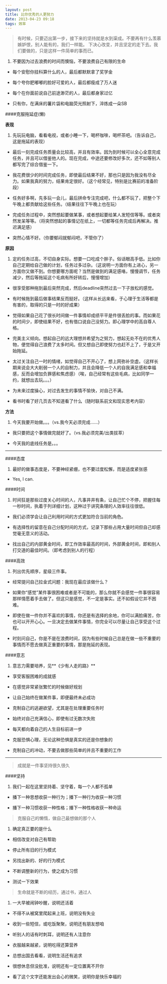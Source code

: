 ```yaml
---
layout: post
title: 比你优秀的人更努力 
date: 2013-04-23 09:18
tags: 效率 
---
```


> 有时候，只要迈出第一步，接下来的坚持就是水到渠成。不要再有什么羡慕嫉妒恨，别人能有的，我们一样能。 下决心改变，并且坚定的走下去。我们要做的，只是这样一件简单的事而已。

1. 不要因为过去浪费的时间而懊恼，不要浪费自己有限的生命

* 每个安慰你挂科算什么的人，最后都默默拿了奖学金

* 每个夸你肥嘟嘟的脸好可爱的人，最后都瘦成了万人迷

* 每个在你面前说自己前途渺茫的人，最后都身家过亿

* 只有你，在满床的薯片袋和电脑荧光照射下，淬炼成一朵SB

<!--break-->

####克服拖延症(懒)

**表现**

1. 先玩玩电脑，看看电视，或者小睡一下，喝杯咖啡，喝杯茶吧。（告诉自己，这是拖延的表现）

* 最后一刻完成任务质量会比较高，并且有效率。因为到时候可以全心全意完成任务，并且可以借鉴他人的。现在完成，中途还要修改好多次，还不如等别人都写完了综合借鉴一下。

* 我花费很少的时间完成任务，即使最后结果不好，那也只是因为我没有尽全力。如果我真的努力，结果肯定很好。（这个经常见，特别是比赛前的准备阶段）
 
* 任务好多啊，先多玩一会儿，最后拼命专注完成吧，什么都不玩了，把整个下午晚上都贡献给这些任务。（结果往往下午晚上也在玩）
 
* 完成任务过程中，突然想起要做某事，或者想起要给某人发短信等等。或者突然发呆等等。（将突然想起的事情记在纸上，一切都等任务完成后再解决。推迟满足感）
 
* 突然心情不好。（你要郁闷就郁闷吧，不管你了）

**原因**
    
1. 定的任务过高，不切自身实际。想要一口吃成个胖子。俗话眼高手低。比如你自己定期给自己做的计划，任务过多过杂。（这说明一方面你有上进心，另一方面你又做不到。你想要哪方面呢？当然是做到的满足感咯，慢慢调节，任务减少，然后等拖延这个毛病有所好转后，慢慢增加）
 
* 很享受那种拖到最后突然完成，然后deadline突然过去一下子放松的感觉。
 
* 有时候拖到最后做事结果反而挺好。（这样从长远来看，于心理于生活等都是有害的，取得的只是一时的好成果）
 
* 觉得如果自己花了很长时间做一件事情却成绩平平是件很丢脸的事。而如果花的时间少，即使结果不好，也有借口说自己没努力。即心理学中的高自尊人格。
 
* 完美主义倾向。想起自己的远大理想并希望为之努力，想起无处不在的优秀人物，便觉得自己浪费了太多时间。但又想自己即使努力也赶不上了，于是又开始拖延。
 
* 太过关注自己一时的情绪，如觉得自己不开心了，想上网弥补空虚。（这样长期来说会大大削弱一个人的自制力，并且会降低一个人的自我满足感和幸福感，反而会增加负罪感和焦虑感）（唉，自己经常有这些毛病，比如同学一约，就想出去玩。。。）
 
* 为未来过度操心，对过去发生的事情不愉快，对自己不满。
 
* 看书时看了好几页去不知道看了什么（随时联系前文和现实思考内容）

**方法**

1. 今天我要开始做。。。（vs.我今天必须完成……）
 
* 我只要把这个事情做完就好了。（vs.我必须完美/出类拔萃）
 
* 今天我的底线任务是。。。

--------

####态度

1. 最好的做事态度是，不要神经紧绷，也不要过度松懈，而是适度紧张感

* Yes, I can.

####时间

1. 时间狂是那些过度关心时间的人，凡事井井有条，让自己忙个不停，把握住每一秒时间，执着于列详细计划，这种过于讲究条理的人效率往往很低。

* 我们必须学会让自己利用时间的方式更加符合当前的角色。
 
* 有选择性的留意在自己分配时间的方式，记录下那些占用大量时间但自己却感觉毫无意义的活动。
 
* 找出自己的内部黄金时间，即工作效率最高的时间，外部黄金时间，即和别人打交道的最佳时间。（即考虑到别人的行程）

####高效

1. 列出优先顺序，星级三件事。

* 经常提问自己拉金式问题：我现在最应该做什么？
 
* 如果你“感觉”某件事很困难或者是不可能的，那么你就不会感觉一件事很容易那样情愿着手去做了。但这只是感觉，不一定是事实。还不如假设它并不困难。
 
* 即使在做一件你并不喜欢的事情，你还是有选择的余地，你可以满脸痛苦，你也可以开开心心。一旦决定去做某件事情，你完全可以尽量让自己享受这个过程。
 
* 时刻问自己，你是不是在浪费时间，因为有些时候自己总是在做一些不重要的事情而不愿去做真正重要的事情，那是拖延的表现。

####意志

1. 意志力需要培养，见**《少有人走的路》**

* 享受客服困难的成就感

* 在感觉非常紧张繁忙的时候做好规划

* 让自己始终在做某件事，即便最终未必成功

* 克制自己的逃避欲望，尤其是在处理重要任务时

* 始终对自己充满信心，即使有过无数次失败

* 每天都向着自己的人生目标前进一步

* 克服恐惧心理，无论这种恐惧是真实的还是你想象的

* 克制自己的冲动，不要去做那些简单的并且不重要的工作

------
> 成就是一件事坚持很久很久

####坚持

1. 我们一起在这里坚持着、坚守着，每一个人都不孤单

* 播下一种思想收获一种行为；播下一种行为收获一种习惯

* 播下一种习惯收获一种性格；播下一种性格收获一种命运


> 克服自己的懒惰，做自己最想做的那个人

1. 确定真正要的是什么

* 相信改变对自己有帮助

* 停止所有旧的行为模式

* 另找出新的、好的行为模式

* 不断调整新的行为，使之成为习惯

* 测试一下效果


> 生命就是不断的经历，通过书，通过人

1. 一大早被闹钟吵醒，说明还活着

* 不得不从被窝里爬起来上班，说明没有失业

* 收到一些短信，或吃饭聚聚，说明还有朋友想咱

* 听别人的话有时刺耳，说明还有人注意你

* 衣服越来越紧，说明吃得还算营养

* 总想出国去看看，说明生活还有追求

* 很想休息但没批准，说明还有一定位置离不开你

* 看了这个文字还能发出会心的微笑，说明你是快乐幸福的
